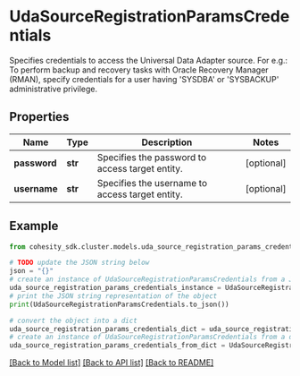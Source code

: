# UdaSourceRegistrationParamsCredentials

Specifies credentials to access the Universal Data Adapter source. For e.g.: To perform backup and recovery tasks with Oracle Recovery Manager (RMAN), specify credentials for a user having 'SYSDBA' or 'SYSBACKUP' administrative privilege.

## Properties

Name | Type | Description | Notes
------------ | ------------- | ------------- | -------------
**password** | **str** | Specifies the password to access target entity. | [optional] 
**username** | **str** | Specifies the username to access target entity. | [optional] 

## Example

```python
from cohesity_sdk.cluster.models.uda_source_registration_params_credentials import UdaSourceRegistrationParamsCredentials

# TODO update the JSON string below
json = "{}"
# create an instance of UdaSourceRegistrationParamsCredentials from a JSON string
uda_source_registration_params_credentials_instance = UdaSourceRegistrationParamsCredentials.from_json(json)
# print the JSON string representation of the object
print(UdaSourceRegistrationParamsCredentials.to_json())

# convert the object into a dict
uda_source_registration_params_credentials_dict = uda_source_registration_params_credentials_instance.to_dict()
# create an instance of UdaSourceRegistrationParamsCredentials from a dict
uda_source_registration_params_credentials_from_dict = UdaSourceRegistrationParamsCredentials.from_dict(uda_source_registration_params_credentials_dict)
```
[[Back to Model list]](../README.md#documentation-for-models) [[Back to API list]](../README.md#documentation-for-api-endpoints) [[Back to README]](../README.md)


